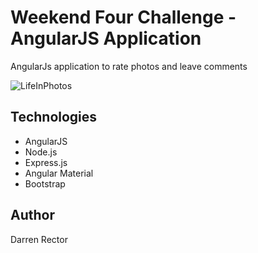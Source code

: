 # Weekend Four Challenge - AngularJS Application

AngularJs application to rate photos and leave comments

![LifeInPhotos](https://i.imgur.com/swQvkRO.png)

## Technologies

- AngularJS
- Node.js
- Express.js
- Angular Material
- Bootstrap


## Author

Darren Rector

